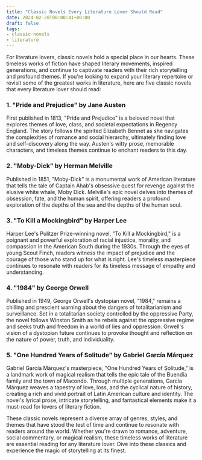 ```yaml
---
title: "Classic Novels Every Literature Lover Should Read"
date: 2024-02-28T00:00:41+00:00
draft: false
tags: 
- classic-novels
- literature
---
```


For literature lovers, classic novels hold a special place in our hearts. These timeless works of fiction have shaped literary movements, inspired generations, and continue to captivate readers with their rich storytelling and profound themes. If you're looking to expand your literary repertoire or revisit some of the greatest works in literature, here are five classic novels that every literature lover should read:

### 1. "Pride and Prejudice" by Jane Austen

First published in 1813, "Pride and Prejudice" is a beloved novel that explores themes of love, class, and societal expectations in Regency England. The story follows the spirited Elizabeth Bennet as she navigates the complexities of romance and social hierarchy, ultimately finding love and self-discovery along the way. Austen's witty prose, memorable characters, and timeless themes continue to enchant readers to this day.

### 2. "Moby-Dick" by Herman Melville

Published in 1851, "Moby-Dick" is a monumental work of American literature that tells the tale of Captain Ahab's obsessive quest for revenge against the elusive white whale, Moby Dick. Melville's epic novel delves into themes of obsession, fate, and the human spirit, offering readers a profound exploration of the depths of the sea and the depths of the human soul.

### 3. "To Kill a Mockingbird" by Harper Lee

Harper Lee's Pulitzer Prize-winning novel, "To Kill a Mockingbird," is a poignant and powerful exploration of racial injustice, morality, and compassion in the American South during the 1930s. Through the eyes of young Scout Finch, readers witness the impact of prejudice and the courage of those who stand up for what is right. Lee's timeless masterpiece continues to resonate with readers for its timeless message of empathy and understanding.

### 4. "1984" by George Orwell

Published in 1949, George Orwell's dystopian novel, "1984," remains a chilling and prescient warning about the dangers of totalitarianism and surveillance. Set in a totalitarian society controlled by the oppressive Party, the novel follows Winston Smith as he rebels against the oppressive regime and seeks truth and freedom in a world of lies and oppression. Orwell's vision of a dystopian future continues to provoke thought and reflection on the nature of power, truth, and individuality.

### 5. "One Hundred Years of Solitude" by Gabriel García Márquez

Gabriel García Márquez's masterpiece, "One Hundred Years of Solitude," is a landmark work of magical realism that tells the epic tale of the Buendía family and the town of Macondo. Through multiple generations, García Márquez weaves a tapestry of love, loss, and the cyclical nature of history, creating a rich and vivid portrait of Latin American culture and identity. The novel's lyrical prose, intricate storytelling, and fantastical elements make it a must-read for lovers of literary fiction.

These classic novels represent a diverse array of genres, styles, and themes that have stood the test of time and continue to resonate with readers around the world. Whether you're drawn to romance, adventure, social commentary, or magical realism, these timeless works of literature are essential reading for any literature lover. Dive into these classics and experience the magic of storytelling at its finest.